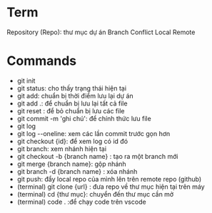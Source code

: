 # Term
Repository (Repo): thư mục dự án
Branch
Conflict
Local
Remote


# Commands
- git init
- git status: cho thấy trạng thái hiện tại
- git add: chuẩn bị thời điểm lưu lại dự án
- git add .: để chuẩn bị lưu lại tất cả file
- git reset : để bỏ chuẩn bị lưu các file
- git commit -m 'ghi chú': để chính thức lưu file
- git log
- git log --oneline: xem các lần commit trước gọn hơn
- git checkout {id}: để xem log có id đó
- git branch: xem nhánh hiện tại
- git checkout -b {branch name} : tạo ra một branch mới
- git merge {branch name}: gộp nhánh
- git branch -d {branch name} : xóa nhánh
- git push: đẩy local repo của mình lên trên remote repo (github)
- (terminal) git clone {url} : đưa repo về thư mục hiện tại trên máy
- (terminal) cd {thư mục}: chuyển đến thư mục cần mở
- (terminal) code . :để chạy code trên vscode
